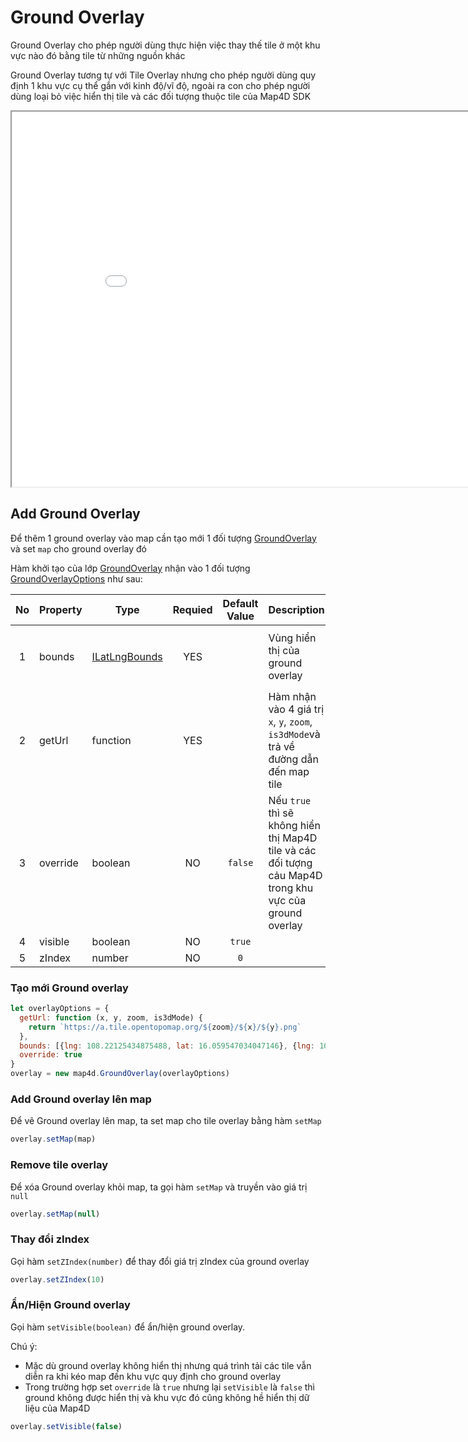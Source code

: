 # Ground Overlay

Ground Overlay cho phép người dùng thực hiện việc thay thế tile ở một khu vực nào đó bằng tile từ những nguồn khác

Ground Overlay tương tự với Tile Overlay nhưng cho phép người dùng quy định 1 khu vực cụ thể gắn với kinh độ/vĩ độ, ngoài ra con cho phép người dùng loại bỏ việc hiển thị tile và các đối tượng thuộc tile của Map4D SDK

<iframe src="./html/ground-overlay.html" style="min-width: 900px;" height="600px"></iframe>

## Add Ground Overlay

Để thêm 1 ground overlay vào map cần tạo mới 1 đối tượng [GroundOverlay](/reference/ground-overlay?id=groundoverlay-class) và set `map` cho ground overlay đó

Hàm khởi tạo của lớp [GroundOverlay](/reference/ground-overlay?id=groundoverlay-class) nhận vào 1 đối tượng [GroundOverlayOptions](/reference/ground-overlay?id=groundoverlayoptions-interface) như sau:

| No | Property | Type | Requied | Default Value | Description | Example |
|:-:|-|-|:-:|:-:|-|-|
| 1 | bounds | [ILatLngBounds](/reference/coordinates?id=ilatlngbounds) | YES |  | Vùng hiển thị của ground overlay | `[`<br>`  {lng: 108.22125434875488, lat: 16.059547034047146},`<br>`  {lng: 108.23086738586424, lat: 16.075630202564316}`<br>`]` |
| 2 | getUrl | function | YES |  | Hàm nhận vào 4 giá trị `x`, `y`, `zoom`, `is3dMode`và trả về đường dẫn đến map tile | `function(x, y, zoom, is3dMode) {`<br>`  return "https://tile.openstreetmap.de/" + zoom + "/" + x + "/" + y + ".png`<br>`}` |
| 3 | override | boolean | NO | `false` | Nếu `true` thì sẽ không hiển thị Map4D tile và các đối tượng cảu Map4D trong khu vực của ground overlay |  |
| 4 | visible | boolean | NO | `true` |  |  |
| 5 | zIndex | number | NO | `0` |  |  |


### Tạo mới Ground overlay

```js
let overlayOptions = {
  getUrl: function (x, y, zoom, is3dMode) {
    return `https://a.tile.opentopomap.org/${zoom}/${x}/${y}.png`
  },
  bounds: [{lng: 108.22125434875488, lat: 16.059547034047146}, {lng: 108.23086738586424, lat: 16.075630202564316}],
  override: true
}
overlay = new map4d.GroundOverlay(overlayOptions)
```

### Add Ground overlay lên map

Để vẽ Ground overlay lên map, ta set map cho tile overlay bằng hàm `setMap`

```js
overlay.setMap(map)
```

### Remove tile overlay
Để xóa Ground overlay khỏi map, ta gọi hàm `setMap` và truyền vào giá trị `null`

```js
overlay.setMap(null)
```

### Thay đổi zIndex

Gọi hàm `setZIndex(number)` để thay đổi giá trị zIndex của ground overlay

```js
overlay.setZIndex(10)
```

### Ẩn/Hiện Ground overlay

Gọi hàm `setVisible(boolean)` để ẩn/hiện ground overlay.

Chú ý:
- Mặc dù ground overlay không hiển thị nhưng quá trình tải các tile vẫn diễn ra khi kéo map đến khu vực quy định cho ground overlay
- Trong trường hợp set `override` là `true` nhưng lại `setVisible` là `false` thì ground không được hiển thị và khu vực đó cũng không hề hiển thị dữ liệu của Map4D

```js
overlay.setVisible(false)
```